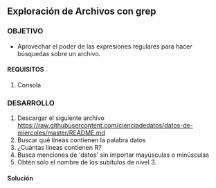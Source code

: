 ## Exploración de Archivos con grep

### OBJETIVO 
 - Aprovechar el poder de las expresiones regulares para hacer búsquedas sobre un archivo.

#### REQUISITOS 
1. Consola

### DESARROLLO
1. Descargar el siguiente archivo https://raw.githubusercontent.com/cienciadedatos/datos-de-miercoles/master/README.md
2. Buscar qué líneas contienen la palabra datos
3. ¿Cuántas líneas contienen R?
4. Busca menciones de 'datos' sin importar mayúsculas o minúsculas
5. Obtén sólo el nombre de los subítulos de nivel 3.

#### Solución
